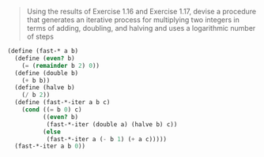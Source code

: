 > Using the results of Exercise 1.16 and Exercise 1.17, devise a procedure that
> generates an iterative process for multiplying two integers in terms of adding,
> doubling, and halving and uses a logarithmic number of steps

```scheme 
(define (fast-* a b)
  (define (even? b)
    (= (remainder b 2) 0))
  (define (double b)
    (+ b b))
  (define (halve b)
    (/ b 2))
  (define (fast-*-iter a b c)
    (cond ((= b 0) c)
          ((even? b)
           (fast-*-iter (double a) (halve b) c))
          (else
           (fast-*-iter a (- b 1) (+ a c)))))
  (fast-*-iter a b 0))
```

